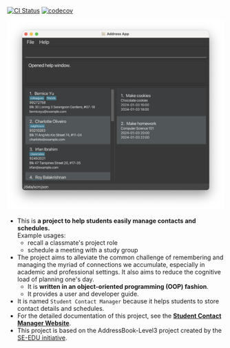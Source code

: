 [![CI Status](https://github.com/AY2324S2-CS2103T-W08-3/tp/actions/workflows/gradle.yml/badge.svg)](https://github.com/AY2324S2-CS2103T-W08-3/tp/actions/workflows/gradle.yml)
[![codecov](https://codecov.io/gh/AY2324S2-CS2103T-W08-3/tp/graph/badge.svg?token=NSJUXEXG4R)](https://codecov.io/gh/AY2324S2-CS2103T-W08-3/tp)

![Ui](docs/images/Ui.png)

* This is **a project to help students easily manage contacts and schedules.**<br>
  Example usages:
  * recall a classmate's project role
  * schedule a meeting with a study group
* The project aims to alleviate the common challenge of remembering and managing the myriad of connections we accumulate, especially in academic and professional settings. It also aims to reduce the cognitive load of planning one's day.
  * It is **written in an object-oriented programming (OOP) fashion**.
  * It provides a user and developer guide.
* It is named `Student Contact Manager` because it helps students to store contact details and schedules.
* For the detailed documentation of this project, see the **[Student Contact Manager Website](https://ay2324s2-cs2103t-w08-3.github.io/tp/)**.
* This project is based on the AddressBook-Level3 project created by the [SE-EDU initiative](https://se-education.org).
